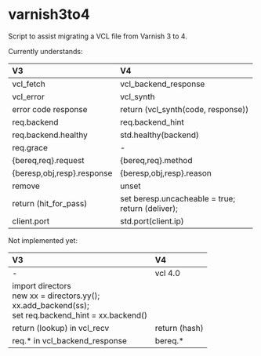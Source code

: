 varnish3to4
===========

Script to assist migrating a VCL file from Varnish 3 to 4.

Currently understands:

V3 | V4
:-- | :--
vcl_fetch | vcl_backend_response
vcl_error | vcl_synth
error code response | return (vcl_synth(code, response))
req.backend | req.backend_hint
req.backend.healthy | std.healthy(backend)
req.grace | -
{bereq,req}.request | {bereq,req}.method
{beresp,obj,resp}.response | {beresp,obj,resp}.reason
remove | unset
return (hit_for_pass) | set beresp.uncacheable = true;<br/>return (deliver);
client.port | std.port(client.ip)

Not implemented yet:

V3 | V4
:-- | :--
- | vcl 4.0
 | import directors<br/>new xx = directors.yy();<br/>xx.add_backend(ss);<br/>set req.backend_hint = xx.backend()
return (lookup) in vcl_recv | return (hash)
req.* in vcl_backend_response | bereq.*
